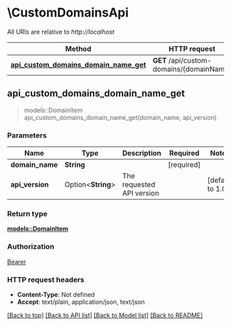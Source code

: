 # \CustomDomainsApi

All URIs are relative to *http://localhost*

Method | HTTP request | Description
------------- | ------------- | -------------
[**api_custom_domains_domain_name_get**](CustomDomainsApi.md#api_custom_domains_domain_name_get) | **GET** /api/custom-domains/{domainName} | 



## api_custom_domains_domain_name_get

> models::DomainItem api_custom_domains_domain_name_get(domain_name, api_version)


### Parameters


Name | Type | Description  | Required | Notes
------------- | ------------- | ------------- | ------------- | -------------
**domain_name** | **String** |  | [required] |
**api_version** | Option<**String**> | The requested API version |  |[default to 1.0]

### Return type

[**models::DomainItem**](DomainItem.md)

### Authorization

[Bearer](../README.md#Bearer)

### HTTP request headers

- **Content-Type**: Not defined
- **Accept**: text/plain, application/json, text/json

[[Back to top]](#) [[Back to API list]](../README.md#documentation-for-api-endpoints) [[Back to Model list]](../README.md#documentation-for-models) [[Back to README]](../README.md)

